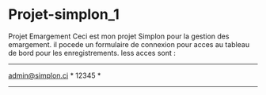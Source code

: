 # Projet-simplon_1
Projet Emargement
Ceci est mon projet Simplon pour la gestion des emargement.
il pocede un formulaire de connexion pour acces au tableau de bord pour les enregistrements.
less acces sont :

******************
admin@simplon.ci *
12345            *
******************
